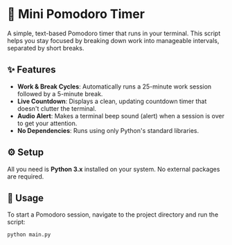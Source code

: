 # 🍅 Mini Pomodoro Timer

A simple, text-based Pomodoro timer that runs in your terminal. This script helps you stay focused by breaking down work into manageable intervals, separated by short breaks.

## ✨ Features

-   **Work & Break Cycles**: Automatically runs a 25-minute work session followed by a 5-minute break.
-   **Live Countdown**: Displays a clean, updating countdown timer that doesn't clutter the terminal.
-   **Audio Alert**: Makes a terminal beep sound (alert) when a session is over to get your attention.
-   **No Dependencies**: Runs using only Python's standard libraries.

## ⚙️ Setup

All you need is **Python 3.x** installed on your system. No external packages are required.

## 🚀 Usage

To start a Pomodoro session, navigate to the project directory and run the script:

```bash
python main.py